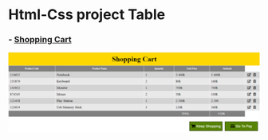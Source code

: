 # Html-Css project Table
### - [Shopping Cart](https://yasinyagmur.github.io/Shopping-Cart/)
![](./image/Shoppig%20Cart.png)